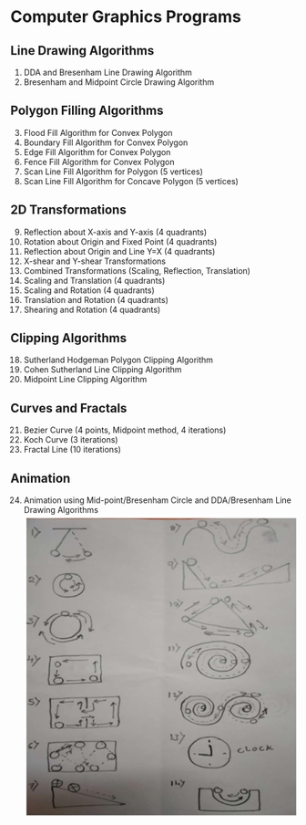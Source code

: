 # Computer Graphics Programs

## Line Drawing Algorithms
1. DDA and Bresenham Line Drawing Algorithm
2. Bresenham and Midpoint Circle Drawing Algorithm

## Polygon Filling Algorithms
3. Flood Fill Algorithm for Convex Polygon
4. Boundary Fill Algorithm for Convex Polygon
5. Edge Fill Algorithm for Convex Polygon
6. Fence Fill Algorithm for Convex Polygon
7. Scan Line Fill Algorithm for Polygon (5 vertices)
8. Scan Line Fill Algorithm for Concave Polygon (5 vertices)

## 2D Transformations
9. Reflection about X-axis and Y-axis (4 quadrants)
10. Rotation about Origin and Fixed Point (4 quadrants)
11. Reflection about Origin and Line Y=X (4 quadrants)
12. X-shear and Y-shear Transformations
13. Combined Transformations (Scaling, Reflection, Translation)
14. Scaling and Translation (4 quadrants)
15. Scaling and Rotation (4 quadrants)
16. Translation and Rotation (4 quadrants)
17. Shearing and Rotation (4 quadrants)

## Clipping Algorithms
18. Sutherland Hodgeman Polygon Clipping Algorithm
19. Cohen Sutherland Line Clipping Algorithm
20. Midpoint Line Clipping Algorithm

## Curves and Fractals
21. Bezier Curve (4 points, Midpoint method, 4 iterations)
22. Koch Curve (3 iterations)
23. Fractal Line (10 iterations)

## Animation
24. Animation using Mid-point/Bresenham Circle and DDA/Bresenham Line Drawing Algorithms 
![Animations](animations.png)